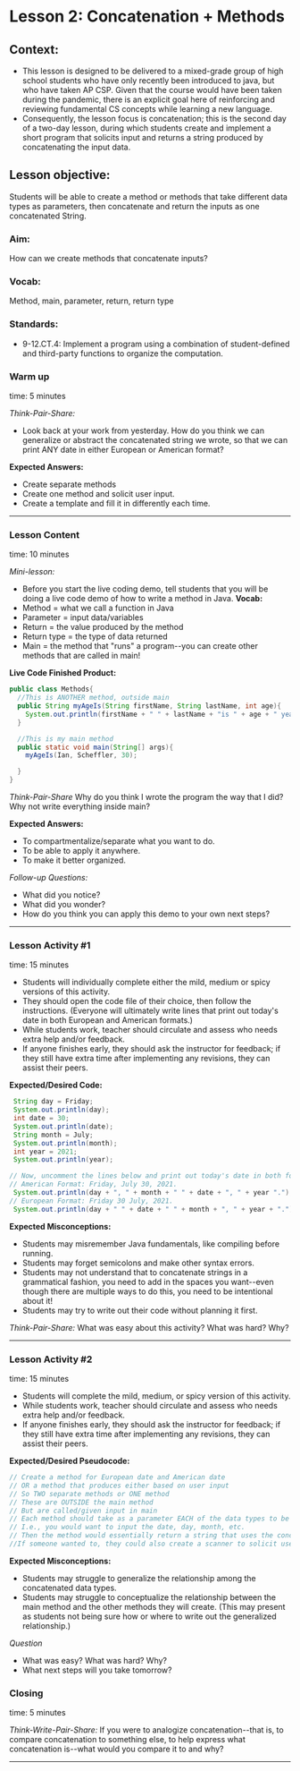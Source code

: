# Lesson 2: Concatenation + Methods

## Context:
- This lesson is designed to be delivered to a mixed-grade group of high school students who have only recently been introduced to java, but who have taken AP CSP. Given that the course would have been taken during the pandemic, there is an explicit goal here of reinforcing and reviewing fundamental CS concepts while learning a new language.  
- Consequently, the lesson focus is concatenation; this is the second day of a two-day lesson, during which students create and implement a short program that solicits input and returns a string produced by concatenating the input data.

## Lesson objective:
Students will be able to create a method or methods that take different data types as parameters, then concatenate and return the inputs as one concatenated String.  

### Aim:
How can we create methods that concatenate inputs?

### Vocab:
Method, main, parameter, return, return type

### Standards:
- 9-12.CT.4: Implement a program using a combination of student-defined and third-party functions to organize the computation.

### Warm up
time: 5 minutes

*Think-Pair-Share:*
- Look back at your work from yesterday. How do you think we can generalize or abstract the concatenated string we wrote, so that we can print ANY date in either European or American format?

**Expected Answers:**
- Create separate methods
- Create one method and solicit user input.
- Create a template and fill it in differently each time.

---

### Lesson Content
time: 10 minutes

*Mini-lesson:*
- Before you start the live coding demo, tell students that you will be doing a live code demo of how to write a method in Java.
**Vocab:**
- Method = what we call a function in Java
- Parameter = input data/variables
- Return = the value produced by the method
- Return type = the type of data returned
- Main = the method that "runs" a program--you can create other methods that are called in main!

**Live Code Finished Product:**

```Java
public class Methods{
  //This is ANOTHER method, outside main
  public String myAgeIs(String firstName, String lastName, int age){
    System.out.println(firstName + " " + lastName + "is " + age + " years old.");
  }

  //This is my main method
  public static void main(String[] args){
    myAgeIs(Ian, Scheffler, 30);

  }
}
```
*Think-Pair-Share* Why do you think I wrote the program the way that I did? Why not write everything inside main?

**Expected Answers:**
- To compartmentalize/separate what you want to do.
- To be able to apply it anywhere.
- To make it better organized.

*Follow-up Questions:*
- What did you notice?
- What did you wonder?
- How do you think you can apply this demo to your own next steps?

---

### Lesson Activity #1
time: 15 minutes

- Students will individually complete either the mild, medium or spicy versions of this activity.
- They should open the code file of their choice, then follow the instructions. (Everyone will ultimately write lines that print out today's date in both European and American formats.)
- While students work, teacher should circulate and assess who needs extra help and/or feedback.
- If anyone finishes early, they should ask the instructor for feedback; if they still have extra time after implementing any revisions, they can assist their peers.

**Expected/Desired Code:**
```java
 String day = Friday;
 System.out.println(day);
 int date = 30;
 System.out.println(date);
 String month = July;
 System.out.println(month);
 int year = 2021;
 System.out.println(year);

// Now, uncomment the lines below and print out today's date in both formats!
// American Format: Friday, July 30, 2021.
 System.out.println(day + ", " + month + " " + date + ", " + year ".");
// European Format: Friday 30 July, 2021.
 System.out.println(day + " " + date + " " + month + ", " + year + ".");
```

**Expected Misconceptions:**
- Students may misremember Java fundamentals, like compiling before running.
- Students may forget semicolons and make other syntax errors.
- Students may not understand that to concatenate strings in a grammatical fashion, you need to add in the spaces you want--even though there are multiple ways to do this, you need to be intentional about it!
- Students may try to write out their code without planning it first.

*Think-Pair-Share:*
What was easy about this activity? What was hard? Why?

---

### Lesson Activity #2
time: 15 minutes

- Students will complete the mild, medium, or spicy version of this activity.
- While students work, teacher should circulate and assess who needs extra help and/or feedback.
- If anyone finishes early, they should ask the instructor for feedback; if they still have extra time after implementing any revisions, they can assist their peers.

**Expected/Desired Pseudocode:**
```Java
// Create a method for European date and American date
// OR a method that produces either based on user input
// So TWO separate methods or ONE method
// These are OUTSIDE the main method
// But are called/given input in main
// Each method should take as a parameter EACH of the data types to be concatenated.
// I.e., you would want to input the date, day, month, etc.
// Then the method would essentially return a string that uses the concatenated string in activity 1 as a template.
//If someone wanted to, they could also create a scanner to solicit user input. (This is going to be an extension activity tomorrow.)
```

**Expected Misconceptions:**
- Students may struggle to generalize the relationship among the concatenated data types.
- Students may struggle to conceptualize the relationship between the main method and the other methods they will create. (This may present as students not being sure how or where to write out the generalized relationship.)

*Question*
- What was easy? What was hard? Why?
- What next steps will you take tomorrow?

### Closing
time: 5 minutes

*Think-Write-Pair-Share:*
If you were to analogize concatenation--that is, to compare concatenation to something else, to help express what concatenation is--what would you compare it to and why?

---
